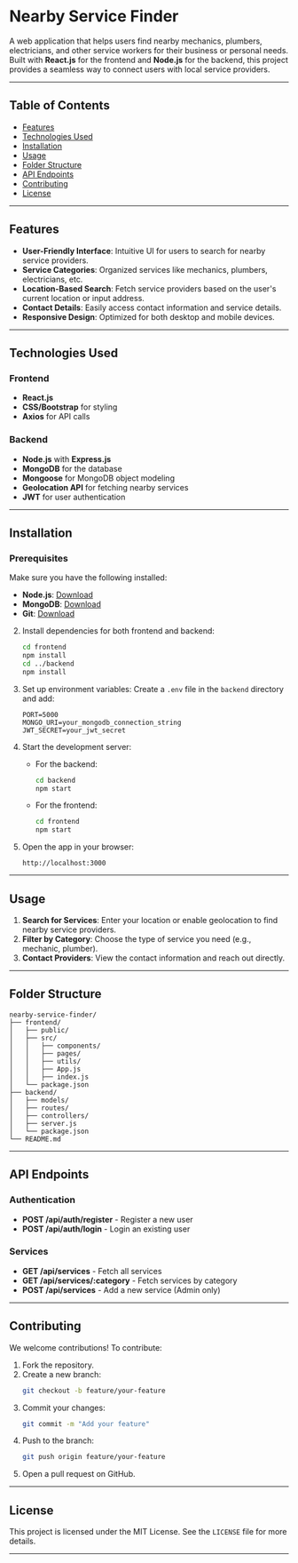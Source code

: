 
# Nearby Service Finder

A web application that helps users find nearby mechanics, plumbers, electricians, and other service workers for their business or personal needs. Built with **React.js** for the frontend and **Node.js** for the backend, this project provides a seamless way to connect users with local service providers.

---

## Table of Contents

- [Features](#features)
- [Technologies Used](#technologies-used)
- [Installation](#installation)
- [Usage](#usage)
- [Folder Structure](#folder-structure)
- [API Endpoints](#api-endpoints)
- [Contributing](#contributing)
- [License](#license)

---

## Features

- **User-Friendly Interface**: Intuitive UI for users to search for nearby service providers.
- **Service Categories**: Organized services like mechanics, plumbers, electricians, etc.
- **Location-Based Search**: Fetch service providers based on the user's current location or input address.
- **Contact Details**: Easily access contact information and service details.
- **Responsive Design**: Optimized for both desktop and mobile devices.

---

## Technologies Used

### Frontend
- **React.js**
- **CSS/Bootstrap** for styling
- **Axios** for API calls

### Backend
- **Node.js** with **Express.js**
- **MongoDB** for the database
- **Mongoose** for MongoDB object modeling
- **Geolocation API** for fetching nearby services
- **JWT** for user authentication

---

## Installation

### Prerequisites
Make sure you have the following installed:
- **Node.js**: [Download](https://nodejs.org/)
- **MongoDB**: [Download](https://www.mongodb.com/try/download/community)
- **Git**: [Download](https://git-scm.com/)


2. Install dependencies for both frontend and backend:
   ```bash
   cd frontend
   npm install
   cd ../backend
   npm install
   ```

3. Set up environment variables:
   Create a `.env` file in the `backend` directory and add:
   ```env
   PORT=5000
   MONGO_URI=your_mongodb_connection_string
   JWT_SECRET=your_jwt_secret
   ```

4. Start the development server:
   - For the backend:
     ```bash
     cd backend
     npm start
     ```
   - For the frontend:
     ```bash
     cd frontend
     npm start
     ```

5. Open the app in your browser:
   ```
   http://localhost:3000
   ```

---

## Usage

1. **Search for Services**: Enter your location or enable geolocation to find nearby service providers.
2. **Filter by Category**: Choose the type of service you need (e.g., mechanic, plumber).
3. **Contact Providers**: View the contact information and reach out directly.

---

## Folder Structure

```plaintext
nearby-service-finder/
├── frontend/
│   ├── public/
│   ├── src/
│   │   ├── components/
│   │   ├── pages/
│   │   ├── utils/
│   │   ├── App.js
│   │   ├── index.js
│   └── package.json
├── backend/
│   ├── models/
│   ├── routes/
│   ├── controllers/
│   ├── server.js
│   └── package.json
└── README.md
```

---

## API Endpoints

### Authentication
- **POST /api/auth/register** - Register a new user
- **POST /api/auth/login** - Login an existing user

### Services
- **GET /api/services** - Fetch all services
- **GET /api/services/:category** - Fetch services by category
- **POST /api/services** - Add a new service (Admin only)

---

## Contributing

We welcome contributions! To contribute:
1. Fork the repository.
2. Create a new branch:
   ```bash
   git checkout -b feature/your-feature
   ```
3. Commit your changes:
   ```bash
   git commit -m "Add your feature"
   ```
4. Push to the branch:
   ```bash
   git push origin feature/your-feature
   ```
5. Open a pull request on GitHub.

---

## License

This project is licensed under the MIT License. See the `LICENSE` file for more details.

---

